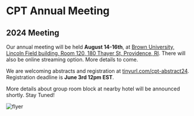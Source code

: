 # CPT Annual Meeting

## 2024 Meeting

Our annual meeting will be held **August 14-16th**, at [Brown University, Lincoln Field building, Room 120, 180 Thayer St, Providence, RI](https://maps.app.goo.gl/zkG3aWXNbXMopL7r9). There will also be online streaming option. More details to come. 

We are welcoming abstracts and registration at [tinyurl.com/cpt-abstract24](https://tinyurl.com/cpt-abstract24). Registration deadline is **June 3rd 12pm EST**. 

More details about group room block at nearby hotel will be announced shortly. Stay Tuned! 

![flyer](/_static/CPT-flyer2024.png)
